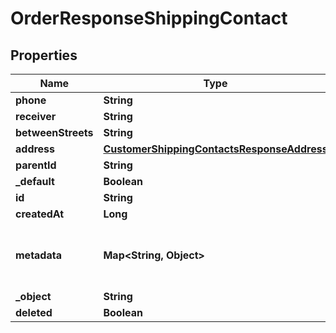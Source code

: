 

# OrderResponseShippingContact


## Properties

| Name | Type | Description | Notes |
|------------ | ------------- | ------------- | -------------|
|**phone** | **String** |  |  [optional] |
|**receiver** | **String** |  |  [optional] |
|**betweenStreets** | **String** |  |  [optional] |
|**address** | [**CustomerShippingContactsResponseAddress**](CustomerShippingContactsResponseAddress.md) |  |  [optional] |
|**parentId** | **String** |  |  [optional] |
|**_default** | **Boolean** |  |  [optional] |
|**id** | **String** |  |  [optional] |
|**createdAt** | **Long** |  |  [optional] |
|**metadata** | **Map&lt;String, Object&gt;** | Metadata associated with the shipping contact |  [optional] |
|**_object** | **String** |  |  [optional] |
|**deleted** | **Boolean** |  |  [optional] |



